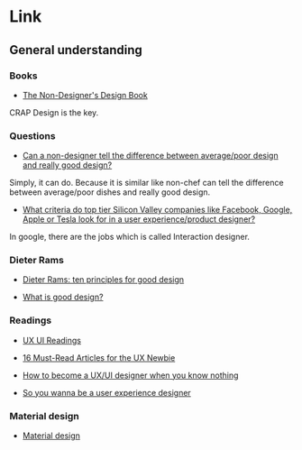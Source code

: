 # Link

## General understanding

### Books

- [The Non-Designer's Design Book](http://www.amazon.com/The-Non-Designers-Design-Book-Edition/dp/0321534042)

CRAP Design is the key.


### Questions

- [Can a non-designer tell the difference between average/poor design and really good design?](https://www.quora.com/Can-a-non-designer-tell-the-difference-between-average-poor-design-and-really-good-design)

Simply, it can do. Because it is similar like non-chef can tell the difference between average/poor dishes and really good design.

- [What criteria do top tier Silicon Valley companies like Facebook, Google, Apple or Tesla look for in a user experience/product designer?](https://www.quora.com/What-criteria-do-top-tier-Silicon-Valley-companies-like-Facebook-Google-Apple-or-Tesla-look-for-in-a-user-experience-product-designer)

In google, there are the jobs which is called Interaction designer.


### Dieter Rams

- [Dieter Rams: ten principles for good design](https://www.vitsoe.com/rw/about/good-design)

- [What is good design?](http://ui-patterns.com/blog/What-is-good-design)


### Readings

- [UX UI Readings](https://medium.com/ux-ui-readings)

- [16 Must-Read Articles for the UX Newbie](http://www.usertesting.com/blog/2013/12/10/14-must-read-articles-for-the-ux-newbie/)

- [How to become a UX/UI designer when you know nothing](https://www.linkedin.com/pulse/20140702131658-43610144-how-to-become-a-ux-ui-designer-without-design-school)

- [So you wanna be a user experience designer](https://whitneyhess.com/blog/2009/06/30/so-you-wanna-be-a-user-experience-designer-step-1-resources/)


### Material design

- [Material design](http://www.google.co.jp/design/spec/material-design/introduction.html)
